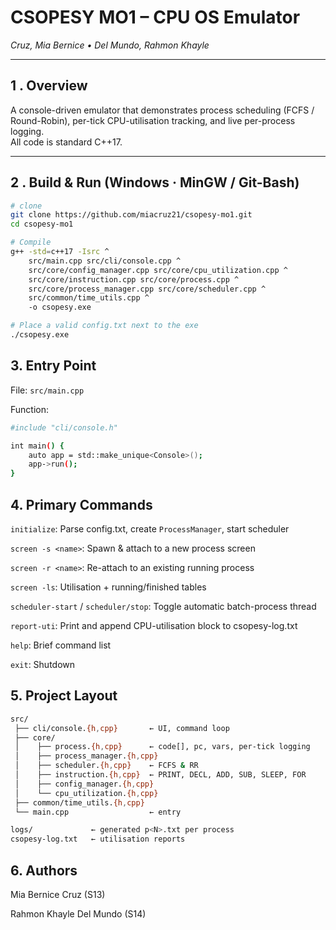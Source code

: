 # CSOPESY MO1 – CPU OS Emulator  
*Cruz, Mia Bernice  •  Del Mundo, Rahmon Khayle*  

---

## 1 . Overview
A console-driven emulator that demonstrates process scheduling (FCFS / Round-Robin), per-tick CPU-utilisation tracking, and live per-process logging.  
All code is standard C++17.

---

## 2 . Build & Run (Windows · MinGW / Git-Bash)

```bash
# clone
git clone https://github.com/miacruz21/csopesy-mo1.git
cd csopesy-mo1

# Compile
g++ -std=c++17 -Isrc ^
    src/main.cpp src/cli/console.cpp ^
    src/core/config_manager.cpp src/core/cpu_utilization.cpp ^
    src/core/instruction.cpp src/core/process.cpp ^
    src/core/process_manager.cpp src/core/scheduler.cpp ^
    src/common/time_utils.cpp ^
    -o csopesy.exe

# Place a valid config.txt next to the exe
./csopesy.exe
```

## 3. Entry Point
File: `src/main.cpp`

Function:
```bash
#include "cli/console.h"

int main() {
    auto app = std::make_unique<Console>();
    app->run();
}
```

## 4. Primary Commands

`initialize`:    Parse config.txt, create `ProcessManager`, start scheduler

`screen -s <name>`:    Spawn & attach to a new process screen

`screen -r <name>`:    Re-attach to an existing running process

`screen -ls`:    	Utilisation + running/finished tables

`scheduler-start` / `scheduler/stop`:    Toggle automatic batch-process thread

`report-uti`:    	Print and append CPU-utilisation block to csopesy-log.txt

`help`:    Brief command list

`exit`:    Shutdown


## 5. Project Layout

```bash
src/
 ├── cli/console.{h,cpp}       ← UI, command loop
 ├── core/
 │    ├── process.{h,cpp}      ← code[], pc, vars, per-tick logging
 │    ├── process_manager.{h,cpp}
 │    ├── scheduler.{h,cpp}    ← FCFS & RR
 │    ├── instruction.{h,cpp}  ← PRINT, DECL, ADD, SUB, SLEEP, FOR
 │    ├── config_manager.{h,cpp}
 │    └── cpu_utilization.{h,cpp}
 ├── common/time_utils.{h,cpp}
 └── main.cpp                  ← entry

logs/             ← generated p<N>.txt per process  
csopesy-log.txt   ← utilisation reports
```

## 6. Authors

Mia Bernice Cruz (S13)


Rahmon Khayle Del Mundo (S14)




